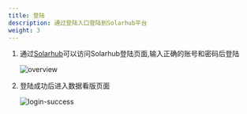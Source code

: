 ```yaml
---
title: 登陆
description: 通过登陆入口登陆到Solarhub平台
weight: 3
---
```


1. 通过[Solarhub](https://cloud.raymoniot.com)可以访问Solarhub登陆页面,输入正确的账号和密码后登陆

   ![overview](/../../../zh/photo/docs/overview.png)

2. 登陆成功后进入数据看版页面

   ![login-success](/../../../zh/photo/docs/login/login-success.png)
